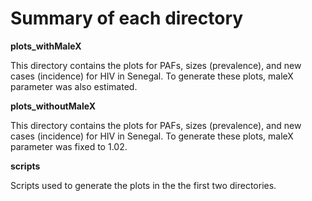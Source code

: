 # Summary of each directory

**plots_withMaleX**

This directory contains the plots for PAFs, sizes (prevalence), 
and new cases (incidence) for HIV in Senegal. 
To generate these plots, maleX parameter was also estimated.

**plots_withoutMaleX**

This directory contains the plots for PAFs, sizes (prevalence), 
and new cases (incidence) for HIV in Senegal. 
To generate these plots, maleX parameter was fixed to 1.02.

**scripts**

Scripts used to generate the plots in the the first two directories.
